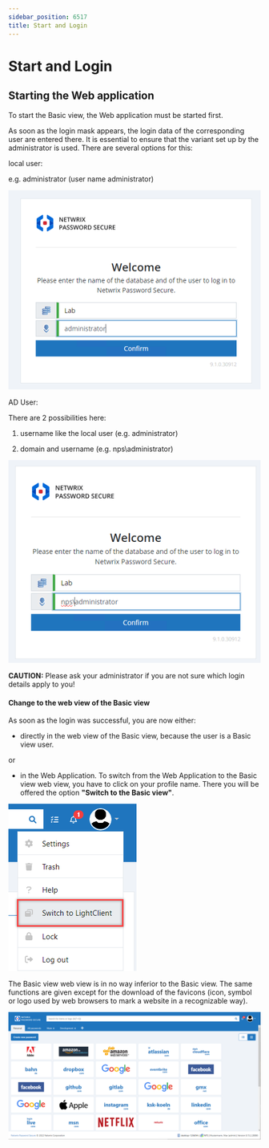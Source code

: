 ```yaml
---
sidebar_position: 6517
title: Start and Login
---
```


# Start and Login

## Starting the Web application

To start the Basic view, the Web application must be started first.

As soon as the login mask appears, the login data of the corresponding user are entered there. It is essential to ensure that the variant set up by the administrator is used. There are several options for this:

local user:

e.g. administrator (user name administrator)

![](../../../../../../../static/images/PasswordSecure_9.2/Content/Resources/Images/image3.png)

AD User:

There are 2 possibilities here:

1. username like the local user (e.g. administrator)

2. domain and username (e.g. nps\administrator)

![](../../../../../../../static/images/PasswordSecure_9.2/Content/Resources/Images/image4.png)

**CAUTION:** Please ask your administrator if you are not sure which login details apply to you!

#### Change to the web view of the Basic view

As soon as the login was successful, you are now either:

* directly in the web view of the Basic view, because the user is a Basic view user.

or

* in the Web Application. To switch from the Web Application to the Basic view web view, you have to click on your profile name. There you will be offered the option **"Switch to the Basic view"**.

![switch to lightclient](../../../../../../../static/images/PasswordSecure_9.2/Content/Resources/Images/switch-to-lc-wc-en.png "switch to lightclient")

The Basic view web view is in no way inferior to the Basic view. The same functions are given except for the download of the favicons (icon, symbol or logo used by web browsers to mark a website in a recognizable way).

![LightClient in WebClient](../../../../../../../static/images/PasswordSecure_9.2/Content/Resources/Images/wc-lc-en.png "LightClient in WebClient")